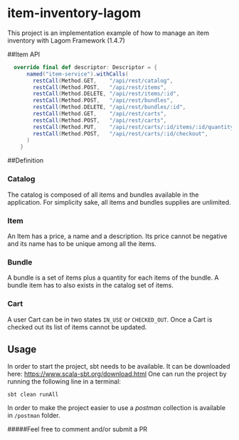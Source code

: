 # item-inventory-lagom
This project is an implementation example of how to manage an item inventory with Lagom Framework (1.4.7)

##Item API

```scala
  override final def descriptor: Descriptor = {
      named("item-service").withCalls(
        restCall(Method.GET,    "/api/rest/catalog",                            getCatalog _),
        restCall(Method.POST,   "/api/rest/items",                              addItem _),
        restCall(Method.DELETE, "/api/rest/items/:id",                          removeItem _),
        restCall(Method.POST,   "/api/rest/bundles",                            addBundle _),
        restCall(Method.DELETE, "/api/rest/bundles/:id",                        removeBundle _),
        restCall(Method.GET,    "/api/rest/carts",                              getCarts _),
        restCall(Method.POST,   "/api/rest/carts",                              createCart _),
        restCall(Method.PUT,    "/api/rest/carts/:id/items/:id/quantity/:qtt",  setQuantityForCartItem _),
        restCall(Method.POST,   "/api/rest/carts/:id/checkout",                 checkout _)
      )
    }
```

##Definition

### Catalog

The catalog is composed of all items and bundles available in the application.
For simplicity sake, all items and bundles supplies are unlimited.

### Item

An Item has a price, a name and a description. Its price cannot be negative and its
name has to be unique among all the items.

### Bundle

A bundle is a set of items plus a quantity for each items of the bundle.
A bundle item has to also exists in the catalog set of items.

### Cart

A user Cart can be in two states `IN_USE` or `CHECKED_OUT`. Once a Cart is checked out
its list of items cannot be updated.

## Usage

In order to start the project, sbt needs to be available. It can be downloaded here: https://www.scala-sbt.org/download.html
One can run the project by running the following line in a terminal: 
```sbtshell
sbt clean runAll
```
In order to make the project easier to use a *postman* collection is available in `/postman` folder.

#####Feel free to comment and/or submit a PR
